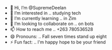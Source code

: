 - 👋 Hi, I’m @SupremeDeelan
- 👀 I’m interested in .. studying tech 
- 🌱 I’m currently learning .. in Zim 
- 💞️ I’m looking to collaborate on .. on bots 
- 📫 How to reach me .. +263 780536528 
- 😄 Pronouns: .. Fall seven times stand up eight 
- ⚡ Fun fact: .. l'm happy 
hope to be your friend 
<!---?
SupremeDeelan/SupremeDeelan is a ✨ special ✨ repository because its `README.md` (this file) appears on your GitHub profile.
You can click the Preview link to take a look at your changes.
--->
